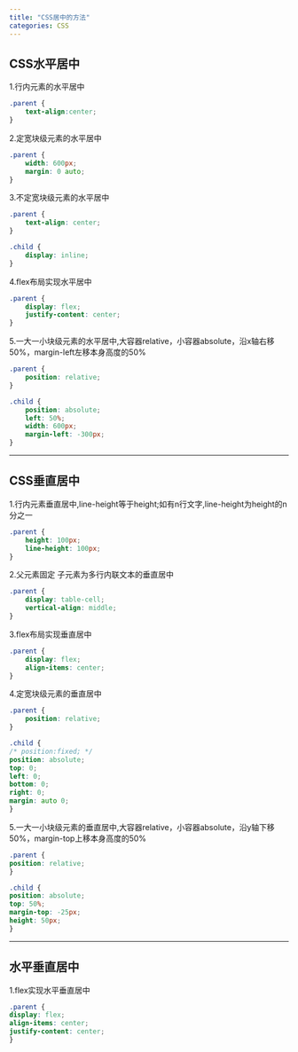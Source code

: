 ```yaml
---
title: "CSS居中的方法"
categories: CSS
---
```


## CSS水平居中

1.行内元素的水平居中 

```css
.parent {
    text-align:center;
}
```

2.定宽块级元素的水平居中

```css
.parent {
    width: 600px;
    margin: 0 auto;
}
```

<!-- more -->

3.不定宽块级元素的水平居中

```css
.parent {
    text-align: center;
}

.child {
    display: inline;
}
```

4.flex布局实现水平居中

```css
.parent {
    display: flex;
    justify-content: center;
}
```

5.一大一小块级元素的水平居中,大容器relative，小容器absolute，沿x轴右移50%，margin-left左移本身高度的50%

```css
.parent {
    position: relative;
}

.child {
    position: absolute;
    left: 50%;
    width: 600px;
    margin-left: -300px;
}
```

---

## CSS垂直居中

1.行内元素垂直居中,line-height等于height;如有n行文字,line-height为height的n分之一

```css
.parent {
    height: 100px;
    line-height: 100px;
}
```

2.父元素固定 子元素为多行内联文本的垂直居中

```css
.parent {
    display: table-cell;
    vertical-align: middle;
}
```

3.flex布局实现垂直居中

```css
.parent {
    display: flex;
    align-items: center;
}
```

4.定宽块级元素的垂直居中

```css
.parent {
    position: relative;
}

.child {
/* position:fixed; */
position: absolute;
top: 0;
left: 0;
bottom: 0;
right: 0;
margin: auto 0;
}
```

5.一大一小块级元素的垂直居中,大容器relative，小容器absolute，沿y轴下移50%，margin-top上移本身高度的50%

```css
.parent {
position: relative;
}

.child {
position: absolute;
top: 50%;
margin-top: -25px;
height: 50px;
}
```

---

## 水平垂直居中

1.flex实现水平垂直居中

```css
.parent {
display: flex;
align-items: center;
justify-content: center;
}
```